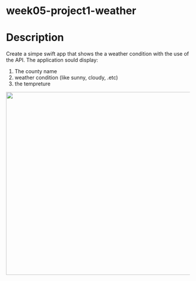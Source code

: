 # week05-project1-weather

# Description 
Create a simpe swift app that shows the a weather condition with the use of the API. The application sould display:
1. The county name 
2. weather condition (like sunny, cloudy, .etc)
3. the tempreture


<img src="https://user-images.githubusercontent.com/44459664/138584574-c22c57d2-96cb-4550-9fcc-1020b3d03b22.png" width="860" height="500"/>  
